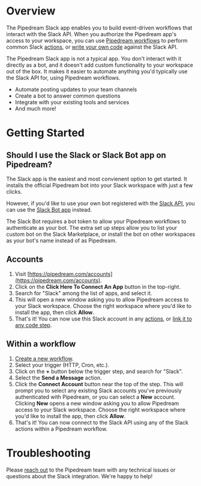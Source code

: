 # Overview

The Pipedream Slack app enables you to build event-driven workflows that interact with the Slack API. When you authorize the Pipedream app's access to your workspace, you can use [Pipedream workflows](/workflows/) to perform common Slack [actions](#workflow-actions), or [write your own code](/code/) against the Slack API.

The Pipedream Slack app is not a typical app. You don't interact with it directly as a bot, and it doesn't add custom functionality to your workspace out of the box. It makes it easier to automate anything you'd typically use the Slack API for, using Pipedream workflows. 

- Automate posting updates to your team channels
- Create a bot to answer common questions
- Integrate with your existing tools and services
- And much more!

# Getting Started

## Should I use the Slack or Slack Bot app on Pipedream?

The Slack app is the easiest and most convienent option to get started. It installs the official Pipedream bot into your Slack workspace with just a few clicks.

However, if you'd like to use your own bot registered with the [Slack API](https://api.slack.com), you can use the [Slack Bot app](https://pipedream.com/apps/slack-bot) instead.

The Slack Bot requires a bot token to allow your Pipedream workflows to authenticate as your bot. The extra set up steps allow you to list your custom bot on the Slack Marketplace, or install the bot on other workspaces as your bot's name instead of as Pipedream.

## Accounts

1. Visit [https://pipedream.com/accounts](https://pipedream.com/accounts).
2. Click on the **Click Here To Connect An App** button in the top-right.
3. Search for "Slack" among the list of apps, and select it.
4. This will open a new window asking you to allow Pipedream access to your Slack workspace. Choose the right workspace where you'd like to install the app, then click **Allow**.
5. That's it! You can now use this Slack account in any [actions](#workflow-actions), or [link it to any code step](/connected-accounts/#connecting-accounts).

## Within a workflow

1. [Create a new workflow](https://pipedream.com/new).
2. Select your trigger (HTTP, Cron, etc.).
3. Click on the **+** button below the trigger step, and search for "Slack".
4. Select the **Send a Message** action.
5. Click the **Connect Account** button near the top of the step. This will prompt you to select any existing Slack accounts you've previously authenticated with Pipedream, or you can select a **New** account. Clicking **New** opens a new window asking you to allow Pipedream access to your Slack workspace. Choose the right workspace where you'd like to install the app, then click **Allow**.
6. That's it! You can now connect to the Slack API using any of the Slack actions within a Pipedream workflow.

# Troubleshooting

Please [reach out](https://pipedream.com/support/) to the Pipedream team with any technical issues or questions about the Slack integration. We're happy to help!
